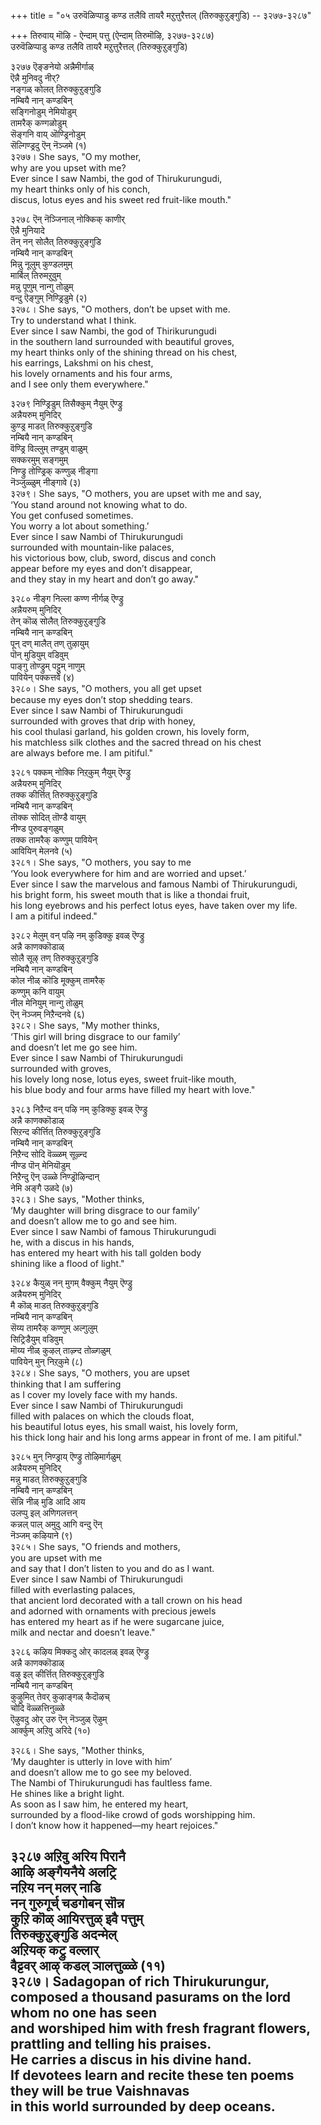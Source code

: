 +++
title = "०५ उरुवॆळिप्पाडु कण्ड तलैवि तायरै मऱुत्तुरैत्तल् (तिरुक्कुऱुङ्गुडि) -- ३२७७-३२८७"

+++
तिरुवाय् मॊऴि - ऐन्दाम् पत्तु (ऐन्दाम् तिरुमॊऴि, ३२७७-३२८७)  
उरुवॆळिप्पाडु कण्ड तलैवि तायरै मऱुत्तुरैत्तल् (तिरुक्कुऱुङ्गुडि)  

३२७७ ऎङ्ङनेयो अन्नैमीर्गाळ्  
       ऎन्नै मुनिवदु नीर्?  
नङ्गळ् कोलत् तिरुक्कुऱुङ्गुडि  
       नम्बियै नान् कण्डबिन्  
सङ्गिनोडुम् नेमियोडुम्  
       तामरैक् कण्गळोडुम्  
सॆङ्गनि वाय् ऒण्ड्रिनोडुम्  
       सॆल्गिण्ड्रदु ऎन् नॆञ्जमे (१)  
३२७७। She says, "O my mother,  
why are you upset with me?  
Ever since I saw Nambi, the god of Thirukurungudi,  
my heart thinks only of his conch,  
discus, lotus eyes and his sweet red fruit-like mouth."  

३२७८ ऎन् नॆञ्जिनाल् नोक्किक् काणीर्  
       ऎन्नै मुनियादे  
तॆन् नन् सोलैत् तिरुक्कुऱुङ्गुडि  
       नम्बियै नान् कण्डबिन्  
मिन्नु नूलुम् कुण्डलमुम्  
       मार्बिल् तिरुमऱुवुम्  
मन्नु पूणुम् नान्गु तोळुम्  
       वन्दु ऎङ्गुम् निण्ड्रिडुमे (२)  
३२७८। She says, "O mothers, don’t be upset with me.  
Try to understand what I think.  
Ever since I saw Nambi, the god of Thirikurungudi  
in the southern land surrounded with beautiful groves,  
my heart thinks only of the shining thread on his chest,  
his earrings, Lakshmi on his chest,  
his lovely ornaments and his four arms,  
and I see only them everywhere."  

३२७९ निण्ड्रिडुम् तिसैक्कुम् नैयुम् ऎण्ड्रु  
       अन्नैयरुम् मुनिदिर्  
कुण्ड्र माडत् तिरुक्कुऱुङ्गुडि  
       नम्बियै नान् कण्डबिन्  
वॆण्ड्रि विल्लुम् तण्डुम् वाळुम्  
       सक्करमुम् सङ्गमुम्  
निण्ड्रु तोण्ड्रिक् कण्णुळ् नीङ्गा  
       नॆञ्जुळ्ळुम् नीङ्गावे (३)  
३२७९। She says, "O mothers, you are upset with me and say,  
‘You stand around not knowing what to do.  
You get confused sometimes.  
You worry a lot about something.’  
Ever since I saw Nambi of Thirukurungudi  
surrounded with mountain-like palaces,  
his victorious bow, club, sword, discus and conch  
appear before my eyes and don’t disappear,  
and they stay in my heart and don’t go away."  

३२८० नीङ्ग निल्ला कण्ण नीर्गळ् ऎण्ड्रु  
       अन्नैयरुम् मुनिदिर्  
तेन् कॊळ् सोलैत् तिरुक्कुऱुङ्गुडि  
       नम्बियै नान् कण्डबिन्  
पून् दण् मालैत् तण् तुऴायुम्  
       पॊन् मुडियुम् वडिवुम्  
पाङ्गु तोण्ड्रुम् पट्टुम् नाणुम्  
       पावियेन् पक्कत्तवे (४)  
३२८०। She says, "O mothers, you all get upset  
because my eyes don’t stop shedding tears.  
Ever since I saw Nambi of Thirukurungudi  
surrounded with groves that drip with honey,  
his cool thulasi garland, his golden crown, his lovely form,  
his matchless silk clothes and the sacred thread on his chest  
are always before me. I am pitiful."  

३२८१ पक्कम् नोक्कि निऱ्‌कुम् नैयुम् ऎण्ड्रु  
       अन्नैयरुम् मुनिदिर्  
तक्क कीर्त्तित् तिरुक्कुऱुङ्गुडि  
       नम्बियै नान् कण्डबिन्  
तॊक्क सोदित् तॊण्डै वायुम्  
       नीण्ड पुरुवङ्गळुम्  
तक्क तामरैक् कण्णुम् पावियेन्  
       आवियिन् मेलनवे (५)  
३२८१। She says, "O mothers, you say to me  
‘You look everywhere for him and are worried and upset.’  
Ever since I saw the marvelous and famous Nambi of Thirukurungudi,  
his bright form, his sweet mouth that is like a thondai fruit,  
his long eyebrows and his perfect lotus eyes, have taken over my life.  
I am a pitiful indeed."  

३२८२ मेलुम् वन् पऴि नम् कुडिक्कु इवळ् ऎण्ड्रु  
       अन्नै काणक्कॊडाळ्  
सोलै सूऴ् तण् तिरुक्कुऱुङ्गुडि  
       नम्बियै नान् कण्डबिन्  
कोल नीळ् कॊडि मूक्कुम् तामरैक्  
       कण्णुम् कनि वायुम्  
नील मेनियुम् नान्गु तोळुम्  
       ऎन् नॆञ्जम् निऱैन्दनवे (६)  
३२८२। She says, "My mother thinks,  
‘This girl will bring disgrace to our family’  
and doesn’t let me go see him.  
Ever since I saw Nambi of Thirukurungudi  
surrounded with groves,  
his lovely long nose, lotus eyes, sweet fruit-like mouth,  
his blue body and four arms have filled my heart with love."  

३२८३ निऱैन्द वन् पऴि नम् कुडिक्कु इवळ् ऎण्ड्रु  
       अन्नै काणक्कॊडाळ्  
सिऱन्द कीर्त्तित् तिरुक्कुऱुङ्गुडि  
       नम्बियै नान् कण्डबिन्  
निऱैन्द सोदि वॆळ्ळम् सूऴ्न्द  
       नीण्ड पॊन् मेनियॊडुम्  
निऱैन्दु ऎन् उळ्ळे निण्ड्रॊऴिन्दान्  
       नेमि अङ्गै उळदे (७)  
३२८३। She says, "Mother thinks,  
‘My daughter will bring disgrace to our family’  
and doesn’t allow me to go and see him.  
Ever since I saw Nambi of famous Thirukurungudi  
he, with a discus in his hands,  
has entered my heart with his tall golden body  
shining like a flood of light."  

३२८४ कैयुळ् नन् मुगम् वैक्कुम् नैयुम् ऎण्ड्रु  
       अन्नैयरुम् मुनिदिर्  
मै कॊळ् माडत् तिरुक्कुऱुङ्गुडि  
       नम्बियै नान् कण्डबिन्  
सॆय्य तामरैक् कण्णुम् अल्गुलुम्  
       सिट्रिडैयुम् वडिवुम्  
मॊय्य नीळ् कुऴल् ताऴ्न्द तोळ्गळुम्  
       पावियेन् मुन् निऱ्‌कुमे (८)  
३२८४। She says, "O mothers, you are upset  
thinking that I am suffering  
as I cover my lovely face with my hands.  
Ever since I saw Nambi of Thirukurungudi  
filled with palaces on which the clouds float,  
his beautiful lotus eyes, his small waist, his lovely form,  
his thick long hair and his long arms appear in front of me. I am pitiful."  

३२८५ मुन् निण्ड्राय् ऎण्ड्रु तोऴिमार्गळुम्  
       अन्नैयरुम् मुनिदिर्  
मन्नु माडत् तिरुक्कुऱुङ्गुडि  
       नम्बियै नान् कण्डबिन्  
सॆन्नि नीळ् मुडि आदि आय  
       उलप्पु इल् अणिगलत्तन्  
कन्नल् पाल् अमुदु आगि वन्दु ऎन्  
       नॆञ्जम् कऴियाने (९)  
३२८५। She says, "O friends and mothers,  
you are upset with me  
and say that I don’t listen to you and do as I want.  
Ever since I saw Nambi of Thirukurungudi  
filled with everlasting palaces,  
that ancient lord decorated with a tall crown on his head  
and adorned with ornaments with precious jewels  
has entered my heart as if he were sugarcane juice,  
milk and nectar and doesn’t leave."  

३२८६ कऴिय मिक्कदु ओर् कादलळ् इवळ् ऎण्ड्रु  
       अन्नै काणक्कॊडाळ्  
वऴु इल् कीर्त्तित् तिरुक्कुऱुङ्गुडि  
       नम्बियै नान् कण्डबिन्  
कुऴुमित् तेवर् कुऴाङ्गळ् कैदॊऴच्  
       चोदि वॆळ्ळत्तिनुळ्ळे  
ऎऴुवदु ओर् उरु ऎन् नॆञ्जुळ् ऎऴुम्  
       आर्क्कुम् अऱिवु अरिदे (१०)  

३२८६। She says, "Mother thinks,  
‘My daughter is utterly in love with him’  
and doesn’t allow me to go see my beloved.  
The Nambi of Thirukurungudi has faultless fame.  
He shines like a bright light.  
As soon as I saw him, he entered my heart,  
surrounded by a flood-like crowd of gods worshipping him.  
I don’t know how it happened—my heart rejoices."  

३२८७ अऱिवु अरिय पिरानै  
       आऴि अङ्गैयनैये अलट्रि  
नऱिय नन् मलर् नाडि  
       नन् गुरुगूर्च् चडगोबन् सॊन्न  
कुऱि कॊळ् आयिरत्तुळ् इवै पत्तुम्  
       तिरुक्कुऱुङ्गुडि अदन्मेल्  
अऱियक् कट्रु वल्लार्  
       वैट्टवर् आऴ् कडल् ञालत्तुळ्ळे (११)  
३२८७। Sadagopan of rich Thirukurungur,  
composed a thousand pasurams on the lord  
whom no one has seen  
and worshiped him with fresh fragrant flowers,  
prattling and telling his praises.  
He carries a discus in his divine hand.  
If devotees learn and recite these ten poems  
they will be true Vaishnavas  
in this world surrounded by deep oceans.  
-------------  


